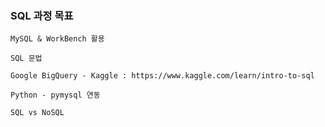 ### SQL 과정 목표

    MySQL & WorkBench 활용

    SQL 문법

    Google BigQuery - Kaggle : https://www.kaggle.com/learn/intro-to-sql

    Python - pymysql 연동

    SQL vs NoSQL
